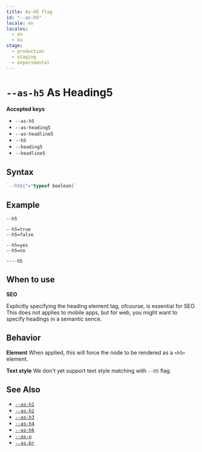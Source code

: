 ```yaml
---
title: As-H5 flag
id: "--as-h5"
locale: en
locales:
  - en
  - ko
stage:
  - production
  - staging
  - experimental
---
```


# `--as-h5` As Heading5

**Accepted keys**

- `--as-h5`
- `--as-heading5`
- `--as-headline5`
- `--h5`
- `--heading5`
- `--headline5`

## Syntax

```ts
`--h5${"="typeof boolean}`
```

## Example

```
--h5

--h5=true
--h5=false

--h5=yes
--h5=no

----h5
```

## When to use

<!-- shared content between h1~h6 -->

**SEO**

Explicitly specifying the heading element tag, ofcourse, is essential for SEO.
This does not applies to mobile apps, but for web, you might want to specify headings in a semantic sence.

## Behavior

**Element**
When applied, this will force the node to be rendered as a `<h5>` element.

**Text style**
We don't yet support text style matching with `--h5` flag.

## See Also

- [`--as-h1`](./--as-h1)
- [`--as-h2`](./--as-h2)
- [`--as-h3`](./--as-h3)
- [`--as-h4`](./--as-h4)
- [`--as-h6`](./--as-h6)
- [`--as-p`](./--as-p)
- [`--as-br`](./--as-br)
